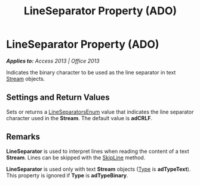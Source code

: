 ﻿---
title: LineSeparator Property (ADO)
TOCTitle: LineSeparator Property (ADO)
ms:assetid: 9f1323cd-d4ed-2bfa-554b-faebab529548
ms:mtpsurl: https://msdn.microsoft.com/en-us/library/JJ249729(v=office.15)
ms:contentKeyID: 48546676
ms.date: 09/18/2015
mtps_version: v=office.15
---

# LineSeparator Property (ADO)


_**Applies to:** Access 2013 | Office 2013_

Indicates the binary character to be used as the line separator in text [Stream](stream-object-ado.md) objects.

## Settings and Return Values

Sets or returns a [LineSeparatorsEnum](lineseparatorsenum.md) value that indicates the line separator character used in the **Stream**. The default value is **adCRLF**.

## Remarks

**LineSeparator** is used to interpret lines when reading the content of a text **Stream**. Lines can be skipped with the [SkipLine](skipline-method-ado.md) method.

**LineSeparator** is used only with text **Stream** objects ([Type](type-property-ado-stream.md) is **adTypeText**). This property is ignored if **Type** is **adTypeBinary**.

